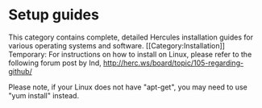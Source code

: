# Setup guides

This category contains complete, detailed Hercules installation guides for various operating systems and software.
[[Category:Installation]]
Temporary:
For instructions on how to install on Linux, please refer to the following forum post by Ind, http://herc.ws/board/topic/105-regarding-github/

 Please note, if your Linux does not have "apt-get", you may need to use "yum install" instead.
